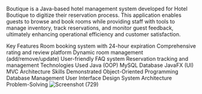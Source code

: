 Boutique is a Java-based hotel management system developed for Hotel Boutique to digitize their reservation process. This application enables guests to browse and book rooms while providing staff with tools to manage inventory, track reservations, and monitor guest feedback, ultimately enhancing operational efficiency and customer satisfaction.

Key Features
Room booking system with 24-hour expiration
Comprehensive rating and review platform
Dynamic room management (add/remove/update)
User-friendly FAQ system
Reservation tracking and management
Technologies Used
Java (OOP)
MySQL Database
JavaFX (UI)
MVC Architecture
Skills Demonstrated
Object-Oriented Programming
Database Management
User Interface Design
System Architecture
Problem-Solving
![Screenshot (729)](https://github.com/user-attachments/assets/969276bc-12e8-49c1-a106-0ce236432b2c)
